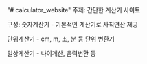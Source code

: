 "# calculator_website"
주제: 간단한 계산기 사이트

구성:
숫자계산기 - 기본적인 계산기로 사칙연산 제공

단위계산기 - cm, m, 초, 분 등 단위 변환기

일상계산기 - 나이계산, 음력변환 등

